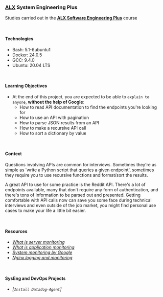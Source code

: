 ### [ALX](https://www.alxafrica.com/) System Engineering Plus

Studies carried out in the **[ALX Software Engineering Plus](https://www.alxafrica.com/software-engineering-plus/)** course

<br />

#### Technologies

* Bash:     5.1-6ubuntu1
* Docker:   24.0.5
* GCC:      9.4.0
* Ubuntu:   20.04 LTS

<br />

#### Learning Objectives

* At the end of this project, you are expected to be able to `explain to anyone`, **without the help of Google**:
    * How to read API documentation to find the endpoints you're looking for
    * How to use an API with pagination
    * How to parse JSON results from an API
    * How to make a recursive API call
    * How to sort a dictionary by value

<br />

#### Context

Questions involving APIs are common for interviews. Sometimes they're as simple as 'write a Python script that queries a given endpoint', sometimes they require you to use recursive functions and format/sort the results.

A great API to use for some practice is the Reddit API. There's a lot of endpoints available, many that don't require any form of authentication, and there's tons of information to be parsed out and presented. Getting comfortable with API calls now can save you some face during technical interviews and even outside of the job market, you might find personal use cases to make your life a little bit easier.

<br />

#### Resources

* _[What is server monitoring](https://www.sumologic.com/glossary/server-monitoring/)_
* _[What is application monitoring](https://en.wikipedia.org/wiki/Application_performance_management)_
* _[System monitoring by Google](https://sre.google/sre-book/monitoring-distributed-systems/)_
* _[Nginx logging and monitoring](https://docs.nginx.com/nginx/admin-guide/monitoring/logging/)_

<br />

#### SysEng and DevOps Projects

* _[`Install Datadog-Agent`]_

<br />
